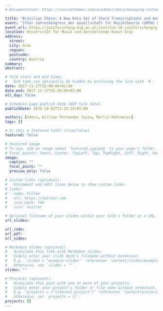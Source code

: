 ```yaml
---
# Documentation: https://sourcethemes.com/academic/docs/managing-content/

title: "Brazilian Choro: A New Data Set of Chord Transcriptions and Analyses of Harmonic and Formal Features"
event: "17ter Jahreskongress der Gesellschaft für Musiktheorie (GMTH) & 27te Arbeitstagung der Gesellschaft für Popularmusikforschung (GfPM) 'Populäre Musik und ihre Theorien: Begegnungen – Perspektivwechsel – Transfers'"
event_url: https://jazzforschung.kug.ac.at/institut-16-jazzforschung/gfpm-gmth-konferenz-2017.html
location: Universität für Musik und darstellende Kunst Graz
address:
  street:
  city: Graz
  region:
  postcode:
  country: Austria
summary:
abstract:

# Talk start and end times.
#   End time can optionally be hidden by prefixing the line with `#`.
date: 2017-11-17T15:00:00+02:00
date_end: 2017-11-17T15:30:00+02:00
all_day: false

# Schedule page publish date (NOT talk date).
publishDate: 2019-10-02T15:32:22+02:00

authors: [admin, Willian Fernandes Souza, Martin Rohrmeier]
tags: []

# Is this a featured talk? (true/false)
featured: false

# Featured image
# To use, add an image named `featured.jpg/png` to your page's folder.
# Focal points: Smart, Center, TopLeft, Top, TopRight, Left, Right, BottomLeft, Bottom, BottomRight.
image:
  caption: ""
  focal_point: ""
  preview_only: false

# Custom links (optional).
#   Uncomment and edit lines below to show custom links.
# links:
# - name: Follow
#   url: https://twitter.com
#   icon_pack: fab
#   icon: twitter

# Optional filename of your slides within your talk's folder or a URL.
url_slides:

url_code:
url_pdf:
url_video:

# Markdown Slides (optional).
#   Associate this talk with Markdown slides.
#   Simply enter your slide deck's filename without extension.
#   E.g. `slides = "example-slides"` references `content/slides/example-slides.md`.
#   Otherwise, set `slides = ""`.
slides: ""

# Projects (optional).
#   Associate this post with one or more of your projects.
#   Simply enter your project's folder or file name without extension.
#   E.g. `projects = ["internal-project"]` references `content/project/deep-learning/index.md`.
#   Otherwise, set `projects = []`.
projects: []
---
```

